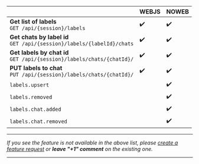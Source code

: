 |                                                                          | WEBJS | NOWEB |
|--------------------------------------------------------------------------|-------|-------|
| **Get list of labels**<br>`GET /api/{session}/labels`                    | ✔️    | ✔️    |
| **Get chats by label id**<br>`GET /api/{session}/labels/{labelId}/chats` | ✔️    | ✔️    |
| **Get labels by chat id**<br>`GET /api/{session}/labels/chats/{chatId}/` | ✔️    | ✔️    |
| **PUT labels to chat**<br>`PUT /api/{session}/labels/chats/{chatId}/`    | ✔️    | ✔️    |
| `labels.upsert`                                                          |       | ✔️    |
| `labels.removed`                                                         |       | ✔️    |
| `labels.chat.added`                                                      |       | ✔️    |
| `labels.chat.removed`                                                    |       | ✔️    |

****

_If you see the feature is not available in the above list, please [create a feature request](https://github.com/devlikeapro/waha/issues/new/choose) or **leave "+1" comment** on the existing one._
****

